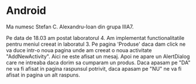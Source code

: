 # Android

Ma numesc Stefan C. Alexandru-Ioan din grupa IIIA7. 

Pe data de 18.03 am postat laboratorul 4.
  Am implementat functionalitatile pentru meniul creeat in laboratul 3. Pe pagina 'Produse' daca dam click ne va duce intr-o noua pagina
  unde am creeat o noua activitate "AddNewActivity". Aici ne este afisat un mesaj. Apoi ne apare un AlertDialog care ne intreaba daca
  dorim sa cumparam un produs. Daca apasam pe "DA" ne va fi afisat in pagina raspunsul potrivit, daca apasam pe "NU" ne va fi afisat in pagina
  un alt raspuns.
